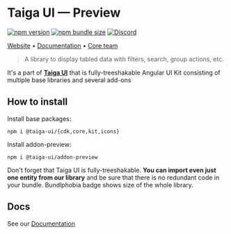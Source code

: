 # Taiga UI — Preview

[![npm version](https://img.shields.io/npm/v/@taiga-ui/addon-preview.svg)](https://npmjs.com/package/@taiga-ui/addon-preview)
[![npm bundle size](https://img.shields.io/bundlephobia/minzip/@taiga-ui/addon-preview)](https://bundlephobia.com/result?p=@taiga-ui/addon-preview)
[![Discord](https://img.shields.io/discord/748677963142135818?color=7289DA&label=%23taiga-ui&logo=discord&logoColor=white)](https://discord.gg/Us8d8JVaTg)

[Website](https://taiga-ui.dev) • [Documentation](https://taiga-ui.dev/getting-started) •
[Core team](https://github.com/tinkoff/taiga-ui/#core-team)

> A library to display tabled data with filters, search, group actions, etc.

It's a part of [**Taiga UI**](https://github.com/tinkoff/taiga-ui) that is fully-treeshakable Angular UI Kit consisting
of multiple base libraries and several add-ons

## How to install

Install base packages:

```
npm i @taiga-ui/{cdk,core,kit,icons}
```

Install addon-preview:

```
npm i @taiga-ui/addon-preview
```

Don't forget that Taiga UI is fully-treeshakable. **You can import even just one entity from our library** and be sure
that there is no redundant code in your bundle. Bundlphobia badge shows size of the whole library.

## Docs

See our [Documentation](https://taiga-ui.dev/getting-started)
